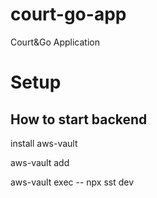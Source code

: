 # court-go-app
Court&amp;Go Application 


# Setup
## How to start backend

install aws-vault

aws-vault add <profile-name>

aws-vault exec <profile-name> -- npx sst dev

